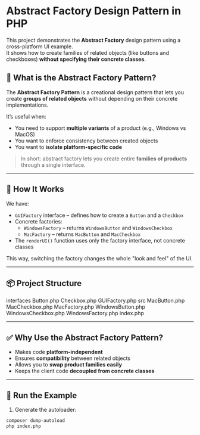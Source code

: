 # Abstract Factory Design Pattern in PHP

This project demonstrates the **Abstract Factory** design pattern using a cross-platform UI example.  
It shows how to create families of related objects (like buttons and checkboxes) **without specifying their concrete classes**.

## 🧠 What is the Abstract Factory Pattern?

The **Abstract Factory Pattern** is a creational design pattern that lets you create **groups of related objects** without depending on their concrete implementations.

It’s useful when:
- You need to support **multiple variants** of a product (e.g., Windows vs MacOS)
- You want to enforce consistency between created objects
- You want to **isolate platform-specific code**

> In short: abstract factory lets you create entire **families of products** through a single interface.

---

## 🧪 How It Works

We have:
- `GUIFactory` interface – defines how to create a `Button` and a `Checkbox`
- Concrete factories:
    - `WindowsFactory` – returns `WindowsButton` and `WindowsCheckbox`
    - `MacFactory` – returns `MacButton` and `MacCheckbox`
- The `renderUI()` function uses only the factory interface, not concrete classes

This way, switching the factory changes the whole "look and feel" of the UI.

---

## 📦 Project Structure

interfaces
    Button.php
    Checkbox.php
    GUIFactory.php
src
    MacButton.php
    MacCheckbox.php
    MacFactory.php
    WindowsButton.php
    WindowsCheckbox.php
    WindowsFactory.php
index.php


---

## ✅ Why Use the Abstract Factory Pattern?

- Makes code **platform-independent**
- Ensures **compatibility** between related objects
- Allows you to **swap product families easily**
- Keeps the client code **decoupled from concrete classes**

---

## 🧪 Run the Example

1. Generate the autoloader:

```bash
composer dump-autoload
php index.php
